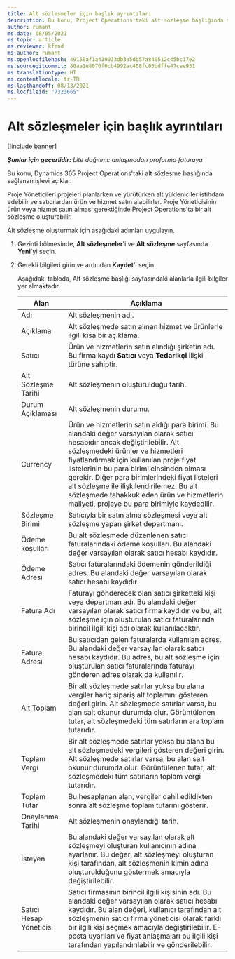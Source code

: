 ```yaml
---
title: Alt sözleşmeler için başlık ayrıntıları
description: Bu konu, Project Operations'taki alt sözleşme başlığında sağlanan işlevi açıklar.
author: rumant
ms.date: 08/05/2021
ms.topic: article
ms.reviewer: kfend
ms.author: rumant
ms.openlocfilehash: 49158af1a430033db3a5db57a840512c45bc17e2
ms.sourcegitcommit: 80aa1e8070f0cb4992ac408fc05bdffe47cee931
ms.translationtype: HT
ms.contentlocale: tr-TR
ms.lasthandoff: 08/13/2021
ms.locfileid: "7323665"
---
```

# <a name="header-details-for-subcontracts"></a>Alt sözleşmeler için başlık ayrıntıları

[!include [banner](../../includes/dataverse-preview.md)]

_**Şunlar için geçerlidir:** Lite dağıtımı: anlaşmadan proforma faturaya_

Bu konu, Dynamics 365 Project Operations'taki alt sözleşme başlığında sağlanan işlevi açıklar.

Proje Yöneticileri projeleri planlarken ve yürütürken alt yükleniciler istihdam edebilir ve satıcılardan ürün ve hizmet satın alabilirler. Proje Yöneticisinin ürün veya hizmet satın alması gerektiğinde Project Operations'ta bir alt sözleşme oluşturabilir.

Alt sözleşme oluşturmak için aşağıdaki adımları uygulayın.

1. Gezinti bölmesinde, **Alt sözleşmeler**'i ve **Alt sözleşme** sayfasında **Yeni**'yi seçin.
2. Gerekli bilgileri girin ve ardından **Kaydet**'i seçin.

    Aşağıdaki tabloda, Alt sözleşme başlığı sayfasındaki alanlarla ilgili bilgiler yer almaktadır.

    | **Alan** | **Açıklama** |
    | --- | --- | 
    | Adı | Alt sözleşmenin adı. |
    | Açıklama | Alt sözleşmede satın alınan hizmet ve ürünlerle ilgili kısa bir açıklama. |
    | Satıcı | Ürün ve hizmetlerin satın alındığı şirketin adı. Bu firma kaydı **Satıcı** veya **Tedarikçi** ilişki türüne sahiptir. |
    | Alt Sözleşme Tarihi | Alt sözleşmenin oluşturulduğu tarih. |
    | Durum Açıklaması | Alt sözleşmenin durumu. |
    | Currency | Ürün ve hizmetlerin satın aldığı para birimi. Bu alandaki değer varsayılan olarak satıcı hesabıdır ancak değiştirilebilir. Alt sözleşmedeki ürünler ve hizmetleri fiyatlandırmak için kullanılan proje fiyat listelerinin bu para birimi cinsinden olması gerekir. Diğer para birimlerindeki fiyat listeleri alt sözleşme ile ilişkilendirilemez. Bu alt sözleşmede tahakkuk eden ürün ve hizmetlerin maliyeti, projeye bu para birimiyle kaydedilir. |
    | Sözleşme Birimi | Satıcıyla bir satın alma sözleşmesi veya alt sözleşme yapan şirket departmanı. |
    | Ödeme koşulları | Bu alt sözleşmede düzenlenen satıcı faturalarındaki ödeme koşulları. Bu alandaki değer varsayılan olarak satıcı hesabı kaydıdır. |
    | Ödeme Adresi | Satıcı faturalarındaki ödemenin gönderildiği adres. Bu alandaki değer varsayılan olarak satıcı hesabı kaydıdır. |
    | Fatura Adı | Faturayı gönderecek olan satıcı şirketteki kişi veya departman adı. Bu alandaki değer varsayılan olarak satıcı firma kaydıdır ve bu, alt sözleşme için oluşturulan satıcı faturalarında birincil ilgili kişi adı olarak kullanılacaktır. |
    | Fatura Adresi | Bu satıcıdan gelen faturalarda kullanılan adres. Bu alandaki değer varsayılan olarak satıcı hesabı kaydıdır. Bu adres, bu alt sözleşme için oluşturulan satıcı faturalarında faturayı gönderen adres olarak da kullanılır. |
    | Alt Toplam | Bir alt sözleşmede satırlar yoksa bu alana vergiler hariç sipariş alt toplamını gösteren değeri girin. Alt sözleşmede satırlar varsa, bu alan salt okunur durumda olur. Görüntülenen tutar, alt sözleşmedeki tüm satırların ara toplam tutarıdır. |
    | Toplam Vergi | Bir alt sözleşmede satırlar yoksa bu alana bu alt sözleşmedeki vergileri gösteren değeri girin. Alt sözleşmede satırlar varsa, bu alan salt okunur durumda olur. Görüntülenen tutar, alt sözleşmedeki tüm satırların toplam vergi tutarıdır. |
    | Toplam Tutar |  Bu hesaplanan alan, vergiler dahil edildikten sonra alt sözleşme toplam tutarını gösterir.  |
    | Onaylanma Tarihi | Alt sözleşmenin onaylandığı tarih.  |
    | İsteyen | Bu alandaki değer varsayılan olarak alt sözleşmeyi oluşturan kullanıcının adına ayarlanır. Bu değer, alt sözleşmeyi oluşturan kişi tarafından, alt sözleşmenin kimin adına oluşturulduğunu göstermek amacıyla değiştirilebilir.  |
    | Satıcı Hesap Yöneticisi | Satıcı firmasının birincil ilgili kişisinin adı. Bu alandaki değer varsayılan olarak satıcı hesabı kaydıdır. Bu alan değeri, kullanıcı tarafından alt sözleşmenin satıcı firma yöneticisi olarak farklı bir ilgili kişi seçmek amacıyla değiştirilebilir. E-posta uyarıları ve fiyat anlaşmaları bu ilgili kişi tarafından yapılandırılabilir ve gönderilebilir. |



